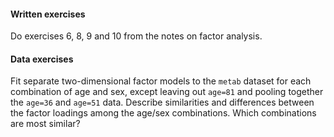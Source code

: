 #### Written exercises 
Do  exercises  6, 8, 9 and 10 from the
notes on factor analysis.

####  Data exercises 
Fit separate two-dimensional factor models to the `metab` dataset for each combination of 
age and sex, except leaving out `age=81` and pooling together the 
`age=36` and `age=51` data. 
Describe similarities and differences between the factor loadings 
among the age/sex combinations. Which combinations are most similar?



